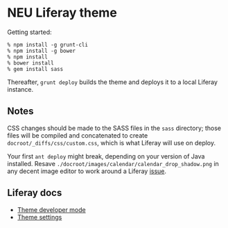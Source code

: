 # NEU Liferay theme

Getting started:

    % npm install -g grunt-cli
    % npm install -g bower
    % npm install
    % bower install
    % gem install sass

Thereafter, `grunt deploy` builds the theme and deploys it to a local Liferay
instance.


## Notes

CSS changes should be made to the SASS files in the `sass` directory; those
files will be compiled and concatenated to create
`docroot/_diffs/css/custom.css`, which is what Liferay will use on deploy.

Your first `ant deploy` might break, depending on your version of Java
installed. Resave `./docroot/images/calendar/calendar_drop_shadow.png` in any
decent image editor to work around a Liferay [issue][].

[issue]: http://issues.liferay.com/browse/LPS-37433


## Liferay docs

* [Theme developer mode][devmode]
* [Theme settings][settings]

[devmode]: http://www.liferay.com/documentation/liferay-portal/6.1/development/-/ai/lp-6-1-theme-developer-mode
[settings]: http://www.liferay.com/documentation/liferay-portal/6.1/development/-/ai/settin-4
